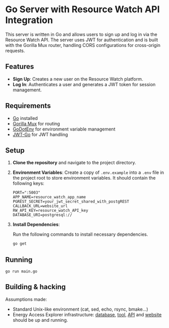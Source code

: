 # Go Server with Resource Watch API Integration

This server is written in Go and allows users to sign up and log in via the Resource Watch API. The server uses JWT for authentication and is built with the Gorilla Mux router, handling CORS configurations for cross-origin requests.

## Features

- **Sign Up**: Creates a new user on the Resource Watch platform.
- **Log In**: Authenticates a user and generates a JWT token for session management.

## Requirements

- [Go](https://golang.org/) installed
- [Gorilla Mux](https://github.com/gorilla/mux) for routing
- [GoDotEnv](https://github.com/joho/godotenv) for environment variable management
- [JWT-Go](https://github.com/golang-jwt/jwt) for JWT handling

## Setup

1. **Clone the repository** and navigate to the project directory.

2. **Environment Variables**: Create a copy of `.env.example` into a `.env` file in the project root to store environment variables. It should contain the following keys:

    ```plaintext
    PORT=":5003"
    APP_NAME=resource_watch_app_name
    PGREST_SECRET=your_jwt_secret_shared_with_postgREST
    CALLBACK_URL=website_url
    RW_API_KEY=resource_watch_API_key
    DATABASE_URI=postgresql://
    ```

3. **Install Dependencies**:

   Run the following commands to install necessary dependencies.

   ```bash
   go get
   ```
## Running

```
go run main.go
```

## Building & hacking

Assumptions made:

- Standard Unix-like environment (cat, sed, echo, rsync, bmake...)
- Energy Access Explorer infrastructure:
  [database](https://github.com/energyaccessexplorer/database),
  [tool](https://github.com/energyaccessexplorer/tool),
  [API](https://github.com/energyaccessexplorer/api) and
  [website](https://github.com/energyaccessexplorer/website)
  should be up and running.
